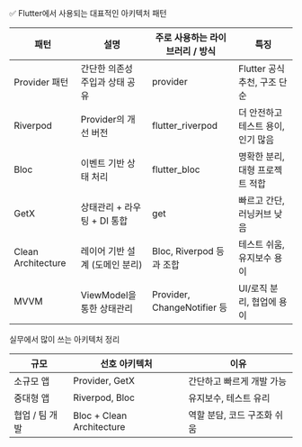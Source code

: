 
✅ Flutter에서 사용되는 대표적인 아키텍처 패턴 

| 패턴            | 설명                              | 주로 사용하는 라이브러리 / 방식 | 특징                                 |
|-----------------|-----------------------------------|----------------------------------|--------------------------------------|
| Provider 패턴    | 간단한 의존성 주입과 상태 공유       | provider                         | Flutter 공식 추천, 구조 단순         |
| Riverpod        | Provider의 개선 버전               | flutter_riverpod                 | 더 안전하고 테스트 용이, 인기 많음   |
| Bloc            | 이벤트 기반 상태 처리              | flutter_bloc                     | 명확한 분리, 대형 프로젝트 적합      |
| GetX            | 상태관리 + 라우팅 + DI 통합        | get                              | 빠르고 간단, 러닝커브 낮음           |
| Clean Architecture | 레이어 기반 설계 (도메인 분리)    | Bloc, Riverpod 등과 조합         | 테스트 쉬움, 유지보수 용이           |
| MVVM            | ViewModel을 통한 상태관리          | Provider, ChangeNotifier 등      | UI/로직 분리, 협업에 용이             |


실무에서 많이 쓰는 아키텍처 정리

| 규모         | 선호 아키텍처            | 이유                                |
|--------------|---------------------------|-------------------------------------|
| 소규모 앱     | Provider, GetX            | 간단하고 빠르게 개발 가능           |
| 중대형 앱     | Riverpod, Bloc            | 유지보수, 테스트 유리                |
| 협업 / 팀 개발 | Bloc + Clean Architecture | 역할 분담, 코드 구조화 쉬움         |


